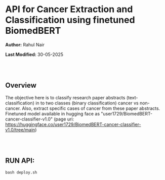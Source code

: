 # API for Cancer Extraction and Classification using finetuned BiomedBERT

**Author:** Rahul Nair

**Last Modified:** 30-05-2025

<br><br>

## Overview

The objective here is to classify research paper abstracts (text-classification)  in to two classes (binary classification) cancer vs non-cancer. Also,  extract  specific cases of cancer from these paper abstracts. 
Finetuned model available in hugging face as "user1729/BiomedBERT-cancer-classifier-v1.0" (page uri: https://huggingface.co/user1729/BiomedBERT-cancer-classifier-v1.0/tree/main)

<br><br>

## RUN API:

```
bash deploy.sh
```

<br><br>


